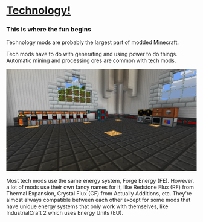 # [Technology!](https://www.youtube.com/watch?v=Fc1P-AEaEp8)
### This is where the fun begins

Technology mods are probably the largest part of modded Minecraft.

Tech mods have to do with generating and using power to do things. Automatic mining and processing ores are common with tech mods.

![](machines.png)

Most tech mods use the same energy system, Forge Energy (FE). However, a lot of mods use their own fancy names for it, like Redstone Flux (RF) from Thermal Expansion, Crystal Flux (CF) from Actually Additions, etc. They're almost always compatible between each other except for some mods that have unique energy systems that only work with themselves, like IndustrialCraft 2 which uses Energy Units (EU).
